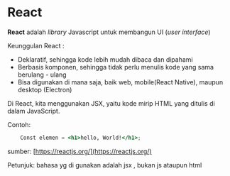 # React

**React** adalah *library* Javascript untuk membangun UI (*user interface*)

Keunggulan React : 
- Deklaratif, sehingga kode lebih mudah dibaca dan dipahami
- Berbasis komponen, sehingga tidak perlu menulis kode yang sama berulang - ulang
- Bisa digunakan di mana saja, baik web, mobile(React Native), maupun desktop (Electron)

Di React, kita menggunakan JSX, yaitu kode mirip HTML yang ditulis di dalam JavaScript.

Contoh:

```jsx
    Const elemen = <h1>hello, World!</h1>;
```

sumber: [https://reactjs.org/](https://reactjs.org/)

Petunjuk: bahasa yg di gunakan adalah jsx , bukan js ataupun html

